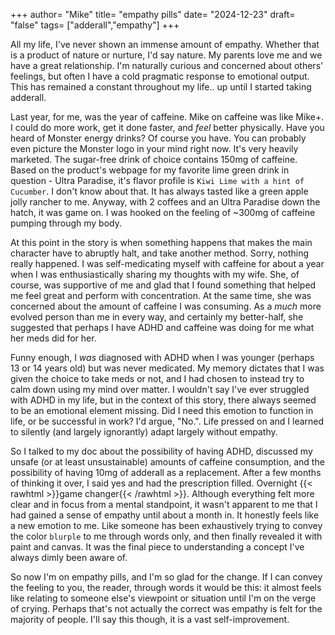 +++
author= "Mike"
title= "empathy pills"
date= "2024-12-23"
draft= "false"
tags= ["adderall","empathy"]
+++

All my life, I've never shown an immense amount of empathy. Whether that is a product of nature or nurture, I'd say nature. My parents love me and we have a great relationship. I'm naturally curious and concerned about others' feelings, but often I have a cold pragmatic response to emotional output. This has remained a constant throughout my life.. up until I started taking adderall.

Last year, for me, was the year of caffeine. Mike on caffeine was like Mike+. I could do more work, get it done faster, and _feel_ better physically. Have you heard of Monster energy drinks? Of course you have. You can probably even picture the Monster logo in your mind right now. It's very heavily marketed. The sugar-free drink of choice contains 150mg of caffeine. Based on the product's webpage for my favorite lime green drink in question - Ultra Paradise, it's flavor profile is `Kiwi Lime with a hint of Cucumber`. I don't know about that. It has always tasted like a green apple jolly rancher to me. Anyway, with 2 coffees and an Ultra Paradise down the hatch, it was game on. I was hooked on the feeling of ~300mg of caffeine pumping through my body.

At this point in the story is when something happens that makes the main character have to abruptly halt, and take another method. Sorry, nothing really happened. I was self-medicating myself with caffeine for about a year when I was enthusiastically sharing my thoughts with my wife. She, of course, was supportive of me and glad that I found something that helped me feel great and perform with concentration. At the same time, she was concerned about the amount of caffeine I was consuming. As a _much_ more evolved person than me in every way, and certainly my better-half, she suggested that perhaps I have ADHD and caffeine was doing for me what her meds did for her.

Funny enough, I _was_ diagnosed with ADHD when I was younger (perhaps 13 or 14 years old) but was never medicated. My memory dictates that I was given the choice to take meds or not, and I had chosen to instead try to calm down using my mind over matter. I wouldn't say I've ever struggled with ADHD in my life, but in the context of this story, there always seemed to be an emotional element missing. Did I need this emotion to function in life, or be successful in work? I'd argue, "No.". Life pressed on and I learned to silently (and largely ignorantly) adapt largely without empathy.

So I talked to my doc about the possibility of having ADHD, discussed my unsafe (or at least unsustainable) amounts of caffeine consumption, and the possibility of having 10mg of adderall as a replacement. After a few months of thinking it over, I said yes and had the prescription filled. Overnight {{< rawhtml >}}<span class="wiggle-letter">g</span><span class="wiggle-letter">a</span><span class="wiggle-letter">m</span><span class="wiggle-letter">e</span> <span class="wiggle-letter">c</span><span class="wiggle-letter">h</span><span class="wiggle-letter">a</span><span class="wiggle-letter">n</span><span class="wiggle-letter">g</span><span class="wiggle-letter">e</span><span class="wiggle-letter">r</span>{{< /rawhtml >}}. Although everything felt more clear and in focus from a mental standpoint, it wasn't apparent to me that I had gained a sense of empathy until about a month in. It honestly feels like a new emotion to me. Like someone has been exhaustively trying to convey the color `blurple` to me through words only, and then finally revealed it with paint and canvas. It was the final piece to understanding a concept I've always dimly been aware of.

So now I'm on empathy pills, and I'm so glad for the change. If I can convey the feeling to you, the reader, through words it would be this: it almost feels like relating to someone else's viewpoint or situation until I'm on the verge of crying. Perhaps that's not actually the correct was empathy is felt for the majority of people. I'll say this though, it is a vast self-improvement.
